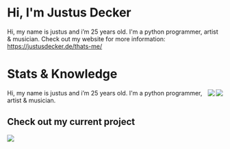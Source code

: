 # Hi, I'm Justus Decker
Hi, my name is justus and i’m 25 years old. I'm a python programmer, artist & musician.
Check out my website for more information: https://justusdecker.de/thats-me/
# Stats & Knowledge

<img align="right" src="https://github-readme-stats.vercel.app/api?username=justusdecker&show_icons=true&theme=gotham">

<img align="right" src="https://github-readme-stats.vercel.app/api/top-langs/?username=justusdecker&langs_count=15&theme=gotham&layout=compact">

Hi, my name is justus and i’m 25 years old. 
I'm a python programmer, artist & musician.

## Check out my current project
<img src="https://github-readme-stats.vercel.app/api/pin/?username=justusdecker&repo=pygame-engine&theme=gotham">
